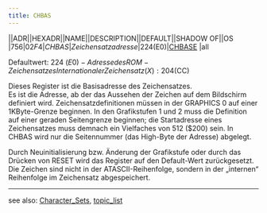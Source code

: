 ```yaml
---
title: CHBAS
---
```

||ADR||HEXADR||NAME||DESCRIPTION||DEFAULT||SHADOW OF||OS  
|756|$02F4|CHBAS|Zeichensatzadresse|224 ($E0)|[CHBASE](../CHBASE/index.md) |all  
  
Defaultwert: 224 ($E0) - Adresse des ROM-Zeichensatzes   
Internationaler Zeichensatz (X): 204 ($CC)  
  
Dieses Register ist die Basisadresse des Zeichensatzes.  
Es ist die Adresse, ab der das Aussehen der Zeichen auf dem Bildschirm definiert wird. Zeichensatzdefinitionen müssen in der GRAPHICS 0 auf einer 1KByte-Grenze beginnen. In den Grafikstufen 1 und 2 muss die Definition auf einer geraden Seitengrenze beginnen; die Startadresse eines Zeichensatzes muss demnach ein Vielfaches von 512 ($200) sein. In CHBAS wird nur die Seitennummer (das High-Byte der Adresse) abgelegt.  
  
Durch Neuinitialisierung bzw. Änderung der Grafikstufe oder durch das Drücken von RESET wird das Register auf den Default-Wert zurückgesetzt.  
Die Zeichen sind nicht in der ATASCII-Reihenfolge, sondern in der „internen“ Reihenfolge im Zeichensatz abgespeichert.  
  
---
see also: [Character_Sets](../Character_Sets/index.md), [topic_list](../topic_list/index.md)  
